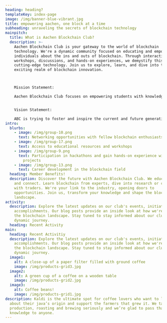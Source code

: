 ```yaml
---
heading: heading?
templateKey: index-page
image: /img/banner-blue-vibrant.jpg
title: empowering aachen, one block at a time
subheading: unraveling the secrets of blockchain technology
mainpitch:
  title: What is Aachen Blockchain Club?
  description: >-
    Aachen Blockchain Club is your gateway to the world of blockchain
    technology. We're a dynamic community focused on educating and empowering
    individuals about the ins and outs of blockchain. Through interactive
    workshops, discussions, and hands-on experiences, we demystify this
    cutting-edge technology. Join us to explore, learn, and dive into the
    exciting realm of blockchain innovation.



    Mission Statement:

    Aachen Blockchain Club focuses on empowering students with knowledge and skills in blockchain technology as it has an infinite potential to change and drive future technologies. We strive to foster a collaborative learning environment and provide a stage for like-minded students where we can explore the transformative potential of blockchain, understand its applications across various industries, and develop hands-on expertise. We have three pillars, namely, Student body, Science and Industry. Through Blockchain Modays, events, workshops, and networking opportunities, we aim to cultivate and create a huge community of blockchain enthusiasts well-equipped to contribute to the future of decentralized technologies.


    Vision Statement:

    ABC is trying to foster and inspire the current and future generations to be the driving force in shaping the next generation of blockchain leaders. We envision a future where every student is aware of blockchain's capabilities and proficient in leveraging its power to drive innovation. ABC seeks to be a hub and origin for future innovations, entrepreneurial initiatives, and industry partnerships. As we empower students with blockchain literacy, we aspire to contribute to the broader adoption of decentralized solutions, creating a more inclusive and transparent digital landscape for everyone.
intro:
  blurbs:
    - image: /img/group-10.png
      text: Networking opportunities with fellow blockchain enthusiasts
    - image: /img/group-17.png
      text: Access to educational resources and workshops
    - image: /img/group-9.png
      text: Participation in hackathons and gain hands-on experience with blockchain
        projects
    - image: /img/group-13.png
      text: Career development in the blockchain field
  heading: Member Benefits!
  description: Discover the future with Aachen Blockchain Club. We educate, mentor
    and connect. Learn blockchain from experts, dive into research or connect
    with traders. We're your link to the industry, opening doors to
    opportunities. Join us, transform your knowledge and shape the blockchain
    landscape.
activity:
  description: Explore the latest updates on our club's events, initiatives, and
    accomplishments. Our blog posts provide an inside look at how we're shaping
    the blockchain landscape. Stay tuned to stay informed about our club's
    dynamic journey.
  heading: Recent Activity
main:
  heading: Recent Activitiy
  description: Explore the latest updates on our club's events, initiatives, and
    accomplishments. Our blog posts provide an inside look at how we're shaping
    the blockchain landscape. Stay tuned to stay informed about our club's
    dynamic journey.
  image1:
    alt: A close-up of a paper filter filled with ground coffee
    image: /img/products-grid3.jpg
  image2:
    alt: A green cup of a coffee on a wooden table
    image: /img/products-grid2.jpg
  image3:
    alt: Coffee beans!
    image: /img/products-grid1.jpg
description: Kaldi is the ultimate spot for coffee lovers who want to learn
  about their java’s origin and support the farmers that grew it. We take coffee
  production, roasting and brewing seriously and we’re glad to pass that
  knowledge to anyone.
---
```

